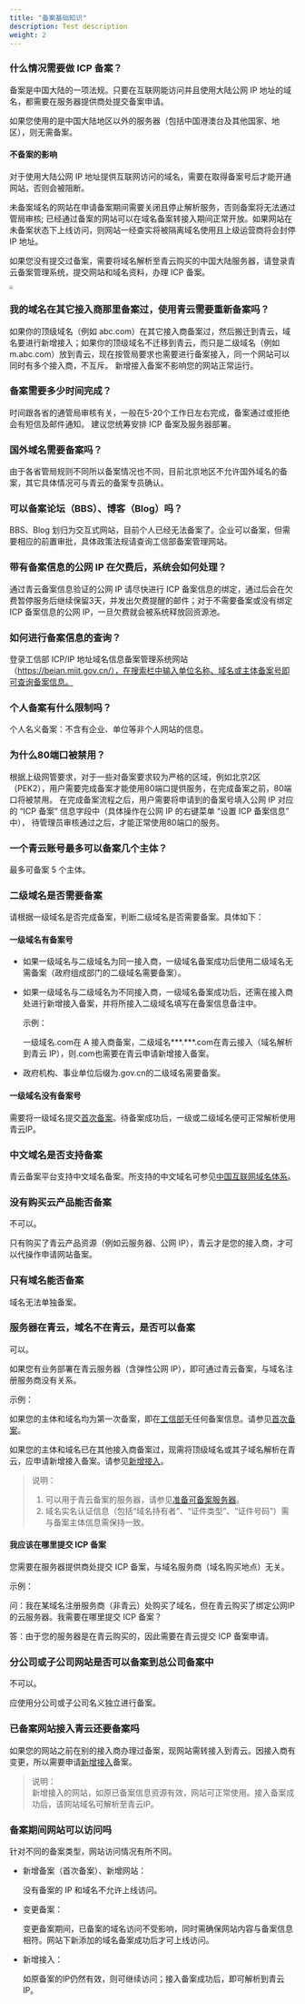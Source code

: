 ```yaml
---
title: "备案基础知识"
description: Test description
weight: 2
---
```




### 什么情况需要做 ICP 备案？

备案是中国大陆的一项法规。只要在互联网能访问并且使用大陆公网 IP 地址的域名，都需要在服务器提供商处提交备案申请。

如果您使用的是中国大陆地区以外的服务器（包括中国港澳台及其他国家、地区），则无需备案。

#### 不备案的影响

对于使用大陆公网 IP 地址提供互联网访问的域名，需要在取得备案号后才能开通网站，否则会被阻断。

未备案域名的网站在申请备案期间需要关闭且停止解析服务，否则备案将无法通过管局审核; 已经通过备案的网站可以在域名备案转接入期间正常开放。如果网站在未备案状态下上线访问，则网站一经查实将被隔离域名使用且上级运营商将会封停 IP 地址。

如果您没有提交过备案，需要将域名解析至青云购买的中国大陆服务器，请登录青云备案管理系统，提交网站和域名资料，办理 ICP 备案。

<img src="../../_images/block.png" style="zoom:40%;" />

### 我的域名在其它接入商那里备案过，使用青云需要重新备案吗？

如果你的顶级域名（例如 abc.com）在其它接入商备案过，然后搬迁到青云，域名要进行新增接入；如果你的顶级域名不迁移到青云，而只是二级域名（例如 m.abc.com）放到青云，现在按管局要求也需要进行备案接入，同一个网站可以同时有多个接入商，不互斥。 新增接入备案不影响您的网站正常运行。

### 备案需要多少时间完成？

时间跟各省的通管局审核有关，一般在5-20个工作日左右完成，备案通过或拒绝会有短信及邮件通知。 建议您统筹安排 ICP 备案及服务器部署。

### 国外域名需要备案吗？

由于各省管局规则不同所以备案情况也不同，目前北京地区不允许国外域名的备案，其它具体情况可与青云的备案专员确认。

### 可以备案论坛（BBS）、博客（Blog）吗？

BBS、Blog 划归为交互式网站，目前个人已经无法备案了。企业可以备案，但需要相应的前置审批，具体政策法规请查询工信部备案管理网站。

### 带有备案信息的公网 IP 在欠费后，系统会如何处理？

通过青云备案信息验证的公网 IP 请尽快进行 ICP 备案信息的绑定，通过后会在欠费暂停服务后继续保留3天，并发出欠费提醒的邮件；对于不需要备案或没有绑定 ICP 备案信息的公网 IP，一旦欠费就会被系统释放回资源池。

### 如何进行备案信息的查询？

登录工信部 ICP/IP 地址域名信息备案管理系统网站（https://beian.miit.gov.cn/），在搜索栏中输入单位名称、域名或主体备案号即可查询备案信息。

### 个人备案有什么限制吗？

个人名义备案：不含有企业、单位等非个人网站的信息。

### 为什么80端口被禁用？

根据上级网管要求，对于一些对备案要求较为严格的区域，例如北京2区（PEK2），用户需要完成备案才能使用80端口提供服务，在完成备案之前，80端口将被禁用。 在完成备案流程之后，用户需要将申请到的备案号填入公网 IP 对应的 “ICP 备案” 信息字段中（具体操作在公网 IP 的右键菜单 “设置 ICP 备案信息” 中）， 待管理员审核通过之后，才能正常使用80端口的服务。

### 一个青云账号最多可以备案几个主体？

最多可备案 5 个主体。

### 二级域名是否需要备案

请根据一级域名是否完成备案，判断二级域名是否需要备案。具体如下：

#### 一级域名有备案号

- 如果一级域名与二级域名为同一接入商，一级域名备案成功后使用二级域名无需备案（政府组成部门的二级域名需要备案）。

- 如果一级域名与二级域名为不同接入商，一级域名备案成功后，还需在接入商处进行新增接入备案，并将所接入二级域名填写在备案信息备注中。

  示例：

  一级域名.com在 A 接入商备案，二级域名***.***.com在青云接入（域名解析到青云 IP），则.com也需要在青云申请新增接入备案。

- 政府机构、事业单位后缀为.gov.cn的二级域名需要备案。

#### 一级域名没有备案号

需要将一级域名提交[首次备案](	../../manual/first_filing/)。待备案成功后，一级或二级域名便可正常解析使用青云IP。

### 中文域名是否支持备案

青云备案平台支持中文域名备案。所支持的中文域名可参见[中国互联网域名体系](http://domain.miit.gov.cn)。

### 没有购买云产品能否备案

不可以。

只有购买了青云产品资源（例如云服务器、公网 IP），青云才是您的接入商，才可以代操作申请网站备案。

### 只有域名能否备案

域名无法单独备案。

### 服务器在青云，域名不在青云，是否可以备案

可以。

如果您有业务部署在青云服务器（含弹性公网 IP），即可通过青云备案，与域名注册服务商没有关系。

示例：

如果您的主体和域名均为第一次备案，即在[工信部](https://beian.miit.gov.cn/)无任何备案信息。请参见[首次备案](	../../manual/first_filing/)。

如果您的主体和域名已在其他接入商备案过，现需将顶级域名或其子域名解析在青云，应申请新增接入备案。请参见[新增接入](../../manual/add_access/)。

> 说明：
> 1. 可以用于青云备案的服务器，请参见[准备可备案服务器](../../prepare/prepare_vm/)。
> 2. 域名实名认证信息（包括“域名持有者”、“证件类型”、“证件号码”）需与备案主体信息需保持一致。

#### 我应该在哪里提交 ICP 备案

您需要在服务器提供商处提交 ICP 备案，与域名服务商（域名购买地点）无关。

示例：

问：我在某域名注册服务商（非青云）处购买了域名，但在青云购买了绑定公网IP的云服务器。我需要在哪里提交 ICP 备案？

答：由于您的服务器是在青云购买的，因此需要在青云提交 ICP 备案申请。

### 分公司或子公司网站是否可以备案到总公司备案中

不可以。

应使用分公司或子公司名义独立进行备案。

### 已备案网站接入青云还要备案吗

如果您的网站之前在别的接入商办理过备案，现网站需转接入到青云。因接入商有变更，所以需要申请[新增接入](../../manual/add_access/)备案。
> 说明：  
> 新增接入的网站，如原已备案信息资源有效，网站可正常使用。接入备案成功后，该网站域名可解析至青云IP。

### 备案期间网站可以访问吗

针对不同的备案类型，网站访问情况有所不同。

- 新增备案（首次备案）、新增网站：

  没有备案的 IP 和域名不允许上线访问。

- 变更备案：

  变更备案期间，已备案的域名访问不受影响，同时需确保网站内容与备案信息相符。网站下新添加的域名备案成功后才可上线访问。

- 新增接入：

  如原备案的IP仍然有效，则可继续访问；接入备案成功后，即可解析到青云IP。

